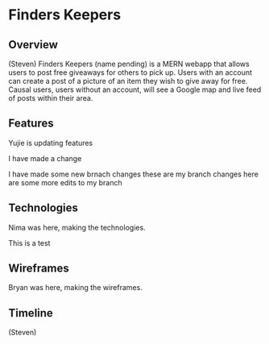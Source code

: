 # Finders Keepers

## Overview

(Steven)
Finders Keepers (name pending) is a MERN webapp that allows users to post free
giveaways for others to pick up. Users with an account can create a post of a picture of an
item they wish to give away for free. Causal users, users without an account, will
see a Google map and live feed of posts within their area.

## Features

  Yujie is updating features
  
  I have made a change

  I have made some new brnach changes
  these are my branch changes
  here are some more edits to my branch
  
## Technologies

Nima was here, making the technologies.

This is a test

## Wireframes

Bryan was here, making the wireframes.

## Timeline

(Steven)
